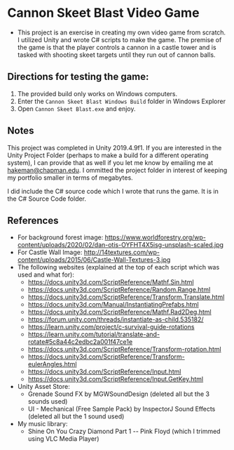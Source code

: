 # Cannon Skeet Blast Video Game

- This project is an exercise in creating my own video game from scratch. I utilized Unity and wrote C# scripts to make the game. The premise of the game is that the player controls a cannon in a castle tower and is tasked with shooting skeet targets until they run out of cannon balls.

## Directions for testing the game:
1. The provided build only works on Windows computers.
2. Enter the `Cannon Skeet Blast Windows Build` folder in Windows Explorer
3. Open `Cannon Skeet Blast.exe` and enjoy.

## Notes
This project was completed in Unity 2019.4.9f1. If you are interested in the Unity Project Folder (perhaps to make a build for a different operating system), I can provide that as well if you let me know by emailing me at hakeman@chapman.edu. I ommitted the project folder in interest of keeping my portfolio smaller in terms of megabytes.

I did include the C# source code which I wrote that runs the game. It is in the C# Source Code folder.

## References
- For background forest image: https://www.worldforestry.org/wp-content/uploads/2020/02/dan-otis-OYFHT4X5isg-unsplash-scaled.jpg
- For Castle Wall Image: http://14textures.com/wp-content/uploads/2015/06/Castle-Wall-Textures-3.jpg
- The following websites (explained at the top of each script which was used and what for):
    - https://docs.unity3d.com/ScriptReference/Mathf.Sin.html
    - https://docs.unity3d.com/ScriptReference/Random.Range.html
    - https://docs.unity3d.com/ScriptReference/Transform.Translate.html
    - https://docs.unity3d.com/Manual/InstantiatingPrefabs.html
    - https://docs.unity3d.com/ScriptReference/Mathf.Rad2Deg.html
    - https://forum.unity.com/threads/instantiate-as-child.535182/
    - https://learn.unity.com/project/c-survival-guide-rotations
    - https://learn.unity.com/tutorial/translate-and-rotate#5c8a44c2edbc2a001f47ce1e
    - https://docs.unity3d.com/ScriptReference/Transform-rotation.html
    - https://docs.unity3d.com/ScriptReference/Transform-eulerAngles.html
    - https://docs.unity3d.com/ScriptReference/Input.html
    - https://docs.unity3d.com/ScriptReference/Input.GetKey.html
- Unity Asset Store: 
    - Grenade Sound FX by MGWSoundDesign (deleted all but the 3 sounds used)
    - UI - Mechanical (Free Sample Pack) by InspectorJ Sound Effects (deleted all but the 1 sound used)
- My music library: 
    - Shine On You Crazy Diamond Part 1 -- Pink Floyd (which I trimmed using VLC Media Player)



